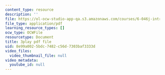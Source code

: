 ```yaml
---
content_type: resource
description: ''
file: https://ol-ocw-studio-app-qa.s3.amazonaws.com/courses/6-046j-introduction-to-algorithms-sma-5503-fall-2005/8e99a0025bdc7482c56d7303baf3333d_vgELyZ9LXX4.pdf
file_type: application/pdf
learning_resource_types: []
ocw_type: OCWFile
resourcetype: Document
title: 3play pdf file
uid: 8e99a002-5bdc-7482-c56d-7303baf3333d
video_files:
  video_thumbnail_file: null
video_metadata:
  youtube_id: null
---
```

